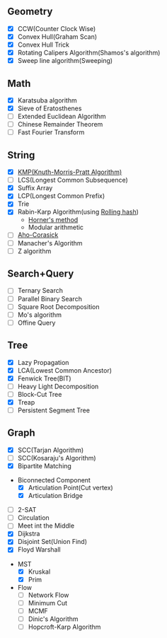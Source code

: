 ## Geometry
  - [x] CCW(Counter Clock Wise)<br>
  - [x] Convex Hull(Graham Scan)<br>
  - [x] Convex Hull Trick<br>
  - [x] Rotating Calipers Algorithm(Shamos's algorithm)<br>
  - [x] Sweep line algorithm(Sweeping)<br>
  
## Math
  - [x] Karatsuba algorithm<br>
  - [x] Sieve of Eratosthenes<br>
  - [ ] Extended Euclidean Algorithm<br>
  - [ ] Chinese Remainder Theorem<br>
  - [ ] Fast Fourier Transform<br>

## String
  - [x] [KMP(Knuth-Morris-Pratt Algorithm)](https://vvshinevv.tistory.com/2)<br>
  - [ ] LCS(Longest Common Subsequence)<br>
  - [x] Suffix Array<br>
  - [x] LCP(Longest Common Prefix)<br>
  - [x] Trie<br>
  - [x] Rabin-Karp Algorithm(using [Rolling hash](https://en.wikipedia.org/wiki/Rolling_hash))<br>
    * [Horner's method](https://jackpot53.tistory.com/119)<br>
    * Modular arithmetic<br>
  - [ ] [Aho-Corasick](https://m.blog.naver.com/kks227/220992598966)<br>
  - [ ] Manacher's Algorithm<br>
  - [ ] Z algorithm<br>
  
## Search+Query
  - [ ] Ternary Search<br>
  - [ ] Parallel Binary Search<br>
  - [ ] Square Root Decomposition<br>
  - [ ] Mo's algorithm<br>
  - [ ] Offine Query<br>
  
## Tree
  - [x] Lazy Propagation<br>
  - [x] LCA(Lowest Common Ancestor)<br>
  - [x] Fenwick Tree(BIT)<br>
  - [ ] Heavy Light Decomposition<br>
  - [ ] Block-Cut Tree<br>
  - [x] Treap<br>
  - [ ] Persistent Segment Tree<br>

## Graph
  - [x] SCC(Tarjan Algorithm)<br>
  - [ ] SCC(Kosaraju's Algorithm)<br>
  - [x] Bipartite Matching<br>
  * Biconnected Component<br>
    - [x] Articulation Point(Cut vertex)<br>
    - [x] Articulation Bridge<br>
  - [ ] 2-SAT<br>
  - [ ] Circulation<br>
  - [ ] Meet int the Middle<br>
  - [x] Dijkstra<br>
  - [x] Disjoint Set(Union Find)<br>
  - [x] Floyd Warshall<br>
  * MST
    - [x] Kruskal<br>
    - [x] Prim<br>
  * Flow
    - [ ] Network Flow<br>
    - [ ] Minimum Cut<br>
    - [ ] MCMF<br>
    - [ ] Dinic's Algorithm<br>
    - [ ] Hopcroft-Karp Algorithm<br>
